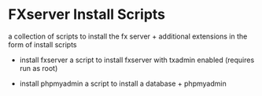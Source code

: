 # FXserver Install Scripts
a collection of scripts to install the fx server + additional extensions in the form of install scripts


- install fxserver
a script to install fxserver with txadmin enabled (requires run as root)

- install phpmyadmin
a script to install a database + phpmyadmin
